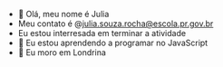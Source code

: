 - 👋 Olá, meu nome é Julia
- Meu contato é @julia.souza.rocha@escola.pr.gov.br
- Eu estou interresada em terminar a atividade
- 🌱 Eu estou aprendendo a programar no JavaScript
- 💞️ Eu moro em Londrina

